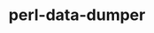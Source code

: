 ---
title: "perl-data-dumper"
layout: cache
categories: [package, develop-2023-11-26]
meta: {"versions": ["2.173"], "compilers": ["gcc@=11.1.0", "gcc@=11.3.0", "gcc@=11.4.0", "gcc@=9.4.0"], "oss": ["ubuntu20.04", "ubuntu22.04"], "platforms": ["linux"], "targets": ["neoverse_v1", "ppc64le", "x86_64_v3"], "stacks": ["data-vis-sdk", "e4s", "e4s-neoverse_v1", "e4s-power", "gpu-tests", "ml-linux-x86_64-cpu", "ml-linux-x86_64-cuda", "ml-linux-x86_64-rocm", "root"], "num_specs": 5, "num_specs_by_stack": {"e4s-neoverse_v1": 1, "root": 5, "e4s-power": 1, "data-vis-sdk": 1, "gpu-tests": 1, "e4s": 1, "ml-linux-x86_64-cuda": 1, "ml-linux-x86_64-rocm": 1, "ml-linux-x86_64-cpu": 1}}
spec_details: [{"hash": "fcnbthvpdsv52ek3b77amtgf36ia3dg3", "compiler": "gcc@=11.4.0", "versions": ["2.173"], "os": "ubuntu20.04", "platform": "linux", "target": "neoverse_v1", "variants": ["build_system=perl"], "stacks": ["e4s-neoverse_v1", "root"], "size": "-", "tarball": "https://binaries.spack.io/develop-2023-11-26/build_cache/linux-ubuntu20.04-neoverse_v1/gcc-11.4.0/perl-data-dumper-2.173/linux-ubuntu20.04-neoverse_v1-gcc-11.4.0-perl-data-dumper-2.173-fcnbthvpdsv52ek3b77amtgf36ia3dg3.spack"}, {"hash": "4hc64gv2mtnpoy5cxfyuncqw37ck5v6t", "compiler": "gcc@=9.4.0", "versions": ["2.173"], "os": "ubuntu20.04", "platform": "linux", "target": "ppc64le", "variants": ["build_system=perl"], "stacks": ["e4s-power", "root"], "size": "-", "tarball": "https://binaries.spack.io/develop-2023-11-26/build_cache/linux-ubuntu20.04-ppc64le/gcc-9.4.0/perl-data-dumper-2.173/linux-ubuntu20.04-ppc64le-gcc-9.4.0-perl-data-dumper-2.173-4hc64gv2mtnpoy5cxfyuncqw37ck5v6t.spack"}, {"hash": "e6mxczjqvwdowd2l4zbs42wah3hmo6ps", "compiler": "gcc@=11.1.0", "versions": ["2.173"], "os": "ubuntu20.04", "platform": "linux", "target": "x86_64_v3", "variants": ["build_system=perl"], "stacks": ["root", "data-vis-sdk", "gpu-tests"], "size": "-", "tarball": "https://binaries.spack.io/develop-2023-11-26/build_cache/linux-ubuntu20.04-x86_64_v3/gcc-11.1.0/perl-data-dumper-2.173/linux-ubuntu20.04-x86_64_v3-gcc-11.1.0-perl-data-dumper-2.173-e6mxczjqvwdowd2l4zbs42wah3hmo6ps.spack"}, {"hash": "tonkpovx5ezaxedicdmcmckl3y2tt4ur", "compiler": "gcc@=11.4.0", "versions": ["2.173"], "os": "ubuntu20.04", "platform": "linux", "target": "x86_64_v3", "variants": ["build_system=perl"], "stacks": ["e4s", "root"], "size": "-", "tarball": "https://binaries.spack.io/develop-2023-11-26/build_cache/linux-ubuntu20.04-x86_64_v3/gcc-11.4.0/perl-data-dumper-2.173/linux-ubuntu20.04-x86_64_v3-gcc-11.4.0-perl-data-dumper-2.173-tonkpovx5ezaxedicdmcmckl3y2tt4ur.spack"}, {"hash": "yrxcmg2mmfk6kbub6ve2b3nf4dpr67vm", "compiler": "gcc@=11.3.0", "versions": ["2.173"], "os": "ubuntu22.04", "platform": "linux", "target": "x86_64_v3", "variants": ["build_system=perl"], "stacks": ["ml-linux-x86_64-cuda", "ml-linux-x86_64-rocm", "root", "ml-linux-x86_64-cpu"], "size": "-", "tarball": "https://binaries.spack.io/develop-2023-11-26/build_cache/linux-ubuntu22.04-x86_64_v3/gcc-11.3.0/perl-data-dumper-2.173/linux-ubuntu22.04-x86_64_v3-gcc-11.3.0-perl-data-dumper-2.173-yrxcmg2mmfk6kbub6ve2b3nf4dpr67vm.spack"}]
---